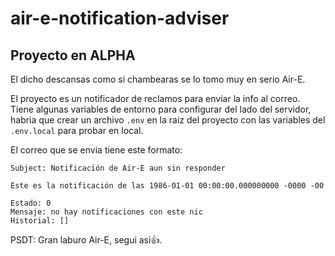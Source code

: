 # air-e-notification-adviser

## Proyecto en ALPHA

El dicho descansas como si chambearas se lo tomo muy en serio Air-E.

El proyecto es un notificador de reclamos para enviar la info al correo. Tiene algunas variables de
entorno para configurar del lado del servidor, habria que crear un archivo `.env` en la raiz del
proyecto con las variables del `.env.local` para probar en local.

El correo que se envia tiene este formato:

```
Subject: Notificación de Air-E aun sin responder
```

```
Este es la notificación de las 1986-01-01 00:00:00.000000000 -0000 -00

Estado: 0
Mensaje: no hay notificaciones con este nic
Historial: []
```

PSDT: Gran laburo Air-E, segui asi👍.